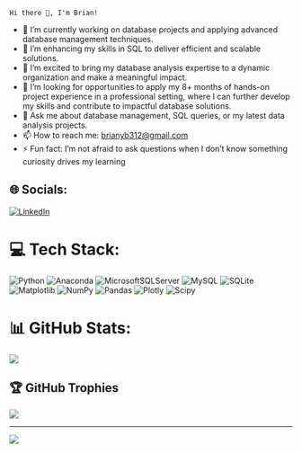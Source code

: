 <!--Level 1 simple bio and states-->
    Hi there 👋, I'm Brian!
- 🔭 I’m currently working on database projects and applying advanced database management techniques.
- 🌱 I’m enhancing my skills in SQL to deliver efficient and scalable solutions.
- 👯 I’m excited to bring my database analysis expertise to a dynamic organization and make a meaningful impact.
- 🤔 I’m looking for opportunities to apply my 8+ months of hands-on project experience in a professional setting, where I can further develop my skills and contribute to impactful database solutions.
- 💬 Ask me about database management, SQL queries, or my latest data analysis projects.
- 📫 How to reach me: brianyb312@gmail.com
- ⚡ Fun fact: I’m not afraid to ask questions when I don’t know something curiosity drives my learning<br/>






## 🌐 Socials:
[![LinkedIn](https://img.shields.io/badge/LinkedIn-%230077B5.svg?logo=linkedin&logoColor=white)](https://linkedin.com/in/www.linkedin.com/in/briantapiwanashe) 

# 💻 Tech Stack:
![Python](https://img.shields.io/badge/python-3670A0?style=for-the-badge&logo=python&logoColor=ffdd54) ![Anaconda](https://img.shields.io/badge/Anaconda-%2344A833.svg?style=for-the-badge&logo=anaconda&logoColor=white) ![MicrosoftSQLServer](https://img.shields.io/badge/Microsoft%20SQL%20Server-CC2927?style=for-the-badge&logo=microsoft%20sql%20server&logoColor=white) ![MySQL](https://img.shields.io/badge/mysql-4479A1.svg?style=for-the-badge&logo=mysql&logoColor=white) ![SQLite](https://img.shields.io/badge/sqlite-%2307405e.svg?style=for-the-badge&logo=sqlite&logoColor=white) ![Matplotlib](https://img.shields.io/badge/Matplotlib-%23ffffff.svg?style=for-the-badge&logo=Matplotlib&logoColor=black) ![NumPy](https://img.shields.io/badge/numpy-%23013243.svg?style=for-the-badge&logo=numpy&logoColor=white) ![Pandas](https://img.shields.io/badge/pandas-%23150458.svg?style=for-the-badge&logo=pandas&logoColor=white) ![Plotly](https://img.shields.io/badge/Plotly-%233F4F75.svg?style=for-the-badge&logo=plotly&logoColor=white) ![Scipy](https://img.shields.io/badge/SciPy-%230C55A5.svg?style=for-the-badge&logo=scipy&logoColor=%white)
# 📊 GitHub Stats:
![](https://github-readme-stats.vercel.app/api?username=BRIAN3121&theme=dark&hide_border=false&include_all_commits=false&count_private=false)<br/>


## 🏆 GitHub Trophies
![](https://github-profile-trophy.vercel.app/?username=BRIAN3121&theme=radical&no-frame=false&no-bg=true&margin-w=4)

---
[![](https://visitcount.itsvg.in/api?id=BRIAN3121&icon=0&color=0)](https://visitcount.itsvg.in)

<!-- Proudly created with GPRM ( https://gprm.itsvg.in ) -->



